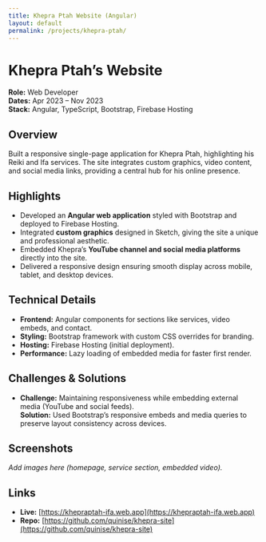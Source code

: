 ```yaml
---
title: Khepra Ptah Website (Angular)
layout: default
permalink: /projects/khepra-ptah/
---
```


# Khepra Ptah’s Website

**Role:** Web Developer  
**Dates:** Apr 2023 – Nov 2023  
**Stack:** Angular, TypeScript, Bootstrap, Firebase Hosting  

## Overview
Built a responsive single-page application for Khepra Ptah, highlighting his Reiki and Ifa services. The site integrates custom graphics, video content, and social media links, providing a central hub for his online presence.

## Highlights
- Developed an **Angular web application** styled with Bootstrap and deployed to Firebase Hosting.  
- Integrated **custom graphics** designed in Sketch, giving the site a unique and professional aesthetic.  
- Embedded Khepra’s **YouTube channel and social media platforms** directly into the site.  
- Delivered a responsive design ensuring smooth display across mobile, tablet, and desktop devices.  

## Technical Details
- **Frontend:** Angular components for sections like services, video embeds, and contact.  
- **Styling:** Bootstrap framework with custom CSS overrides for branding.  
- **Hosting:** Firebase Hosting (initial deployment).  
- **Performance:** Lazy loading of embedded media for faster first render.  

## Challenges & Solutions
- **Challenge:** Maintaining responsiveness while embedding external media (YouTube and social feeds).  
  **Solution:** Used Bootstrap’s responsive embeds and media queries to preserve layout consistency across devices.  

## Screenshots
_Add images here (homepage, service section, embedded video)._  

## Links
- **Live:** [https://khepraptah-ifa.web.app](https://khepraptah-ifa.web.app)  
- **Repo:** [https://github.com/quinise/khepra-site](https://github.com/quinise/khepra-site)  